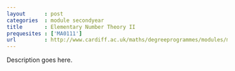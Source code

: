 ```yaml
---
layout      : post
categories  : module secondyear
title       : Elementary Number Theory II
prequesites : ['MA0111']
url         : http://www.cardiff.ac.uk/maths/degreeprogrammes/modules/ma0216.html
---
```


Description goes here.

